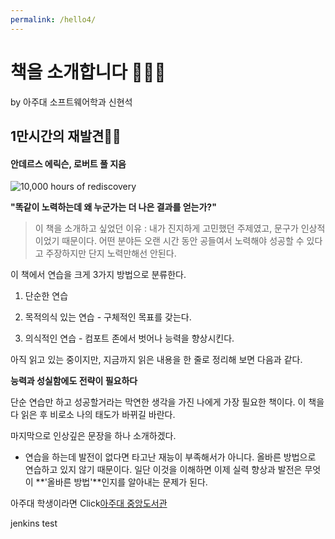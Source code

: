 ```yaml
---
permalink: /hello4/
---
```


# 책을 소개합니다 🙋🏼‍♂️

by 아주대 소프트웨어학과 신현석

## 1만시간의 재발견📒📖

#### 안데르스 에릭슨, 로버트 풀 지음

![10,000 hours of rediscovery](https://user-images.githubusercontent.com/80726955/124915624-b54f7b80-e02c-11eb-8128-9cd51b6c50a5.png)

**"똑같이 노력하는데 왜 누군가는 더 나은 결과를 얻는가?"**

> 이 책을 소개하고 싶었던 이유 :
> 내가 진지하게 고민했던 주제였고, 문구가 인상적이었기 때문이다.
> 어떤 분야든 오랜 시간 동안 공들여서 노력해야 성공할 수 있다고 주장하지만 단지 노력만해선 안된다.

이 책에서 연습을 크게 3가지 방법으로 분류한다.

1. 단순한 연습

2. 목적의식 있는 연습 - 구체적인 목표를 갖는다.

3. 의식적인 연습 - 컴포트 존에서 벗어나 능력을 향상시킨다.

아직 읽고 있는 중이지만, 지금까지 읽은 내용을 한 줄로 정리해 보면 다음과 같다.

**능력과 성실함에도 전략이 필요하다**

단순 연습만 하고 성공할거라는 막연한 생각을 가진 나에게 가장 필요한 책이다. 이 책을 다 읽은 후 비로소 나의 태도가 바뀌길 바란다.

마지막으로 인상깊은 문장을 하나 소개하겠다.

- 연습을 하는데 발전이 없다면 타고난 재능이 부족해서가 아니다. 올바른 방법으로 연습하고 있지 않기 때문이다. 일단 이것을 이해하면 이제 실력 향상과 발전은 무엇이 **'올바른 방법'**인지를 알아내는 문제가 된다.

아주대 학생이라면 Click[아주대 중앙도서관](https://library.ajou.ac.kr/#/total-search?keyword=1%EB%A7%8C%20%EC%8B%9C%EA%B0%84%EC%9D%98%20%EC%9E%AC%EB%B0%9C%EA%B2%AC%20:%EB%85%B8%EB%A0%A5%EC%9D%80%20%EC%99%9C%20%EC%9A%B0%EB%A6%AC%EB%A5%BC%20%EB%B0%B0%EC%8B%A0%ED%95%98%EB%8A%94%EA%B0%80)

jenkins test
